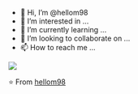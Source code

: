 - 👋 Hi, I’m @hellom98
- 👀 I’m interested in ...
- 🌱 I’m currently learning ...
- 💞️ I’m looking to collaborate on ...
- 📫 How to reach me ...

<p>
<img src="https://visitor-badge.laobi.icu/badge?page_id=hellom98" id="counter">
</p>

⭐️ From [hellom98](https://github.com/hellom98)

<!---
hellom98/hellom98 is a ✨ special ✨ repository because its `README.md` (this file) appears on your GitHub profile.
You can click the Preview link to take a look at your changes.
--->
